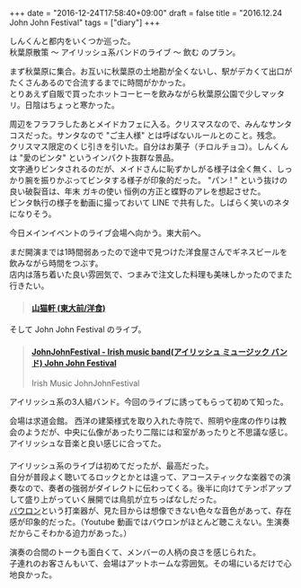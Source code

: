 +++
date = "2016-12-24T17:58:40+09:00"
draft = false
title = "2016.12.24 John John Festival"
tags = ["diary"]
+++

しんくんと都内をいくつか巡った。  
秋葉原散策 〜 アイリッシュ系バンドのライブ 〜 飲む のプラン。

<!--more-->

まず秋葉原に集合。お互いに秋葉原の土地勘が全くないし、駅がデカくて出口がたくさんあるので合流するまでに時間がかかった。  
とりあえず自販で買ったホットコーヒーを飲みながら秋葉原公園で少しマッタリ。日陰はちょっと寒かった。  

周辺をフラフラしたあとメイドカフェに入る。クリスマスなので、みんなサンタコスだった。サンタなので "ご主人様" とは呼ばないルールとのこと。残念。  
クリスマス限定のくじ引きを引いた。自分はお菓子（チロルチョコ）。しんくんは "愛のビンタ" というインパクト抜群な景品。  
文字通りビンタされるのだが、メイドさんに恥ずかしがる様子は全く無く、しっかり腕を振りかぶってビンタする様子が印象的だった。 "パン ! " という抜けの良い破裂音は、年末 ガキの使い 恒例の方正と蝶野のアレを想起させた。  
ビンタ執行の様子を動画に撮っておいて LINE で共有した。しばらく笑いのネタになりそう。  

今日メインイベントのライブ会場へ向かう。東大前へ。

まだ開演までは1時間弱あったので途中で見つけた洋食屋さんでギネスビールを飲みながら時間をつぶす。  
店内は落ち着いた良い雰囲気で、つまみで注文した料理も美味しかったのでまた行きたい。


<blockquote class="embedly-card" data-card-key="916e111541fe433792c1330eb7eba55b" data-card-image="https://tabelog.ssl.k-img.com/restaurant/images/Rvw/51540/200x200_square_51540151.jpg" data-card-type="article"><h4><a href="https://tabelog.com/tokyo/A1310/A131004/13020758/">山猫軒 (東大前/洋食)</a></h4></blockquote>
<script async src="//cdn.embedly.com/widgets/platform.js" charset="UTF-8"></script>


そして John John Festival のライブ。

<blockquote class="embedly-card" data-card-key="916e111541fe433792c1330eb7eba55b" data-card-image="https://image.jimcdn.com/app/cms/image/transf/dimension=370x10000:format=jpg/path/sb1c068beead347ab/image/i266df7c7b71be5a4/version/1481524670/image.jpg" data-card-type="article"><h4><a href="https://www.johnjohnfestival.com/">JohnJohnFestival - Irish music band(アイリッシュ ミュージック バンド) John John Festival</a></h4><p>Irish Music JohnJohnFestival</p></blockquote>
<script async src="//cdn.embedly.com/widgets/platform.js" charset="UTF-8"></script>

アイリッシュ系の3人組バンド。今回のライブに誘ってもらって初めて知った。  

会場は求道会館。
西洋の建築様式を取り入れた寺院で、照明や座席の作りは教会のようだが、中央に仏像があったり二階には和室があったりと不思議な感じ。アイリッシュな音楽と良い感じに合ってた。

<blockquote class="embedly-card" data-card-key="916e111541fe433792c1330eb7eba55b" data-card-image="http://www.bunkouken.com/image_m/kyu_in02_m.jpg" data-card-type="article"><h4><a href="http://www.bunkouken.com/b_kyuudoukaikan.htm"></a></h4><p></p></blockquote>
<script async src="//cdn.embedly.com/widgets/platform.js" charset="UTF-8"></script>

アイリッシュ系のライブは初めてだったが、最高だった。  
自分が普段よく聴いてるロックとかとは違って、アコースティックな楽器での演奏なので、奏者の強弱がダイレクトに伝わってくる。後半に向けてテンポアップして盛り上がっていく展開では鳥肌が立ちっぱなしだった。  
[バウロン](https://ja.wikipedia.org/wiki/%E3%83%90%E3%82%A6%E3%83%AD%E3%83%B3)という打楽器が、見た目からは想像できない色々な音色があって、存在感が印象的だった。（Youtube 動画ではバウロンがほとんど聴こえない。生演奏だからこそわかる迫力があった。）

演奏の合間のトークも面白くて、メンバーの人柄の良さを感じられた。  
子連れのお客さんもいて、会場はアットホームな雰囲気。その場にいるだけで心地良かった。




